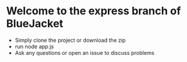 # Welcome to the express branch of BlueJacket
- Simply clone the project or download the zip
- run node app.js
- Ask any questions or open an issue to discuss problems
